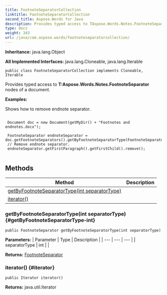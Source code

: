 ```yaml
---
title: FootnoteSeparatorCollection
linktitle: FootnoteSeparatorCollection
second_title: Aspose.Words for Java
description: Provides typed access to TAspose.Words.Notes.FootnoteSeparator nodes of a document in Java.
type: docs
weight: 343
url: /java/com.aspose.words/footnoteseparatorcollection/
---
```


**Inheritance:**
java.lang.Object

**All Implemented Interfaces:**
java.lang.Cloneable, java.lang.Iterable
```
public class FootnoteSeparatorCollection implements Cloneable, Iterable
```

Provides typed access to **T:Aspose.Words.Notes.FootnoteSeparator** nodes of a document.

 **Examples:** 

Shows how to remove endnote separator.

```

 Document doc = new Document(getMyDir() + "Footnotes and endnotes.docx");

 FootnoteSeparator endnoteSeparator = doc.getFootnoteSeparators().getByFootnoteSeparatorType(FootnoteSeparatorType.ENDNOTE_SEPARATOR);
 // Remove endnote separator.
 endnoteSeparator.getFirstParagraph().getFirstChild().remove();
 
```
## Methods

| Method | Description |
| --- | --- |
| [getByFootnoteSeparatorType(int separatorType)](#getByFootnoteSeparatorType-int) |  |
| [iterator()](#iterator) |  |
### getByFootnoteSeparatorType(int separatorType) {#getByFootnoteSeparatorType-int}
```
public FootnoteSeparator getByFootnoteSeparatorType(int separatorType)
```




**Parameters:**
| Parameter | Type | Description |
| --- | --- | --- |
| separatorType | int |  |

**Returns:**
[FootnoteSeparator](../../com.aspose.words/footnoteseparator/)
### iterator() {#iterator}
```
public Iterator iterator()
```




**Returns:**
java.util.Iterator
